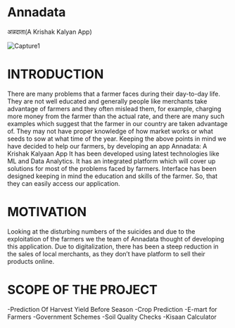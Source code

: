 # Annadata
अन्नदाता(A Krishak Kalyan App)

![Capture1](https://user-images.githubusercontent.com/58334597/115112109-84b5f380-9fa1-11eb-84b2-c787ed1146ea.PNG)
      


# INTRODUCTION​
There are many problems that a farmer faces during their day-to-day life. They are  not well educated and generally people like merchants take advantage of farmers and they often mislead them, for example, charging more money from the farmer than the actual rate, and   there are many such examples which suggest that the farmer in our country are taken advantage of. 
They may not have proper knowledge of how market works or what seeds to sow at what time of the year.
Keeping the above points in mind we have decided to help our farmers, by developing an app Annadata: A Krishak Kalyaan App
It has been developed using latest technologies like ML and Data Analytics.
It has an integrated platform which will cover up solutions for most of the problems faced by  farmers.
Interface has been designed keeping in mind the education and skills of the farmer. So, that they can easily access our application.

# MOTIVATION​
Looking at the disturbing numbers of the suicides and due to the exploitation of the farmers we the team of Annadata thought of developing this application.​
Due to digitalization, there has been a steep reduction in the sales of local merchants, as they don’t have platform to sell their products online.​


# SCOPE OF THE PROJECT​
-Prediction Of Harvest Yield Before Season​
-Crop Prediction​
-E-mart for Farmers​
-Government Schemes​
-Soil Quality Checks​
-Kisaan Calculator

